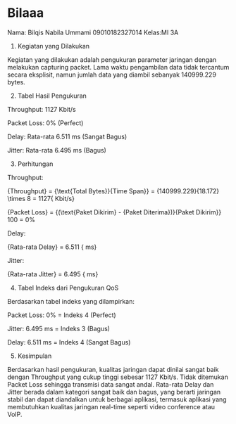 # Bilaaa
Nama: Bilqis Nabila Ummami
09010182327014
Kelas:MI 3A


1. Kegiatan yang Dilakukan

Kegiatan yang dilakukan adalah pengukuran parameter jaringan dengan melakukan capturing packet. Lama waktu pengambilan data tidak tercantum secara eksplisit, namun jumlah data yang diambil sebanyak 140999.229 bytes.


2. Tabel Hasil Pengukuran

Throughput: 1127 Kbit/s

Packet Loss: 0% (Perfect)

Delay: Rata-rata 6.511 ms (Sangat Bagus)

Jitter: Rata-rata 6.495 ms (Bagus)


3. Perhitungan

Throughput:


{Throughput} = {\text{Total Bytes}}{Time Span}} = {140999.229}{18.172} \times 8 = 1127{ Kbit/s}

{Packet Loss} = {(\text{Paket Dikirim} - {Paket Diterima})}{Paket Dikirim}} 100 = 0\%

Delay:


{Rata-rata Delay} = 6.511 { ms}

Jitter:


{Rata-rata Jitter} = 6.495 { ms}

4. Tabel Indeks dari Pengukuran QoS

Berdasarkan tabel indeks yang dilampirkan:

Packet Loss: 0% = Indeks 4 (Perfect)

Jitter: 6.495 ms = Indeks 3 (Bagus)

Delay: 6.511 ms = Indeks 4 (Sangat Bagus)


5. Kesimpulan

Berdasarkan hasil pengukuran, kualitas jaringan dapat dinilai sangat baik dengan Throughput yang cukup tinggi sebesar 1127 Kbit/s. Tidak ditemukan Packet Loss sehingga transmisi data sangat andal. Rata-rata Delay dan Jitter berada dalam kategori sangat baik dan bagus, yang berarti jaringan stabil dan dapat diandalkan untuk berbagai aplikasi, termasuk aplikasi yang membutuhkan kualitas jaringan real-time seperti video conference atau VoIP.



